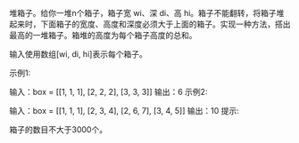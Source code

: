 堆箱子。给你一堆n个箱子，箱子宽 wi、深 di、高 hi。箱子不能翻转，将箱子堆起来时，下面箱子的宽度、高度和深度必须大于上面的箱子。实现一种方法，搭出最高的一堆箱子。箱堆的高度为每个箱子高度的总和。

输入使用数组[wi, di, hi]表示每个箱子。

示例1:

输入：box = [[1, 1, 1], [2, 2, 2], [3, 3, 3]]
输出：6
示例2:

输入：box = [[1, 1, 1], [2, 3, 4], [2, 6, 7], [3, 4, 5]]
输出：10
提示:

箱子的数目不大于3000个。
